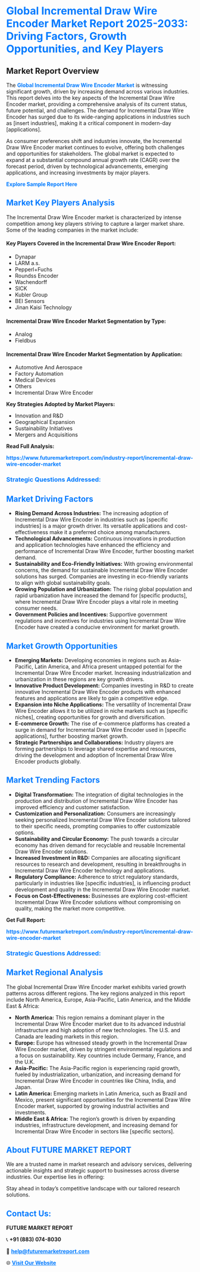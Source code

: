 <h1 style="color: #007BFF;">Global Incremental Draw Wire Encoder Market Report 2025-2033: Driving Factors, Growth Opportunities, and Key Players</h1>

<section id="overview">
<h2>Market Report Overview</h2>
<p>The <a href="https://www.futuremarketreport.com/industry-report/incremental-draw-wire-encoder-market" style="color: #007BFF; text-decoration: none;"><strong>Global Incremental Draw Wire Encoder Market</strong></a> is witnessing significant growth, driven by increasing demand across various industries. This report delves into the key aspects of the Incremental Draw Wire Encoder market, providing a comprehensive analysis of its current status, future potential, and challenges. The demand for Incremental Draw Wire Encoder has surged due to its wide-ranging applications in industries such as [insert industries], making it a critical component in modern-day [applications].</p>
<p>As consumer preferences shift and industries innovate, the Incremental Draw Wire Encoder market continues to evolve, offering both challenges and opportunities for stakeholders. The global market is expected to expand at a substantial compound annual growth rate (CAGR) over the forecast period, driven by technological advancements, emerging applications, and increasing investments by major players.</p>
</section>

<section id="overview">
<p><a href="https://www.futuremarketreport.com/request-sample/reportId=128157" style="color: #007BFF; text-decoration: none;"><strong>Explore Sample Report Here</strong></a></p>
</section>

<section id="key-players">
<h2 style="color: #007BFF;">Market Key Players Analysis</h2>
<p>The Incremental Draw Wire Encoder market is characterized by intense competition among key players striving to capture a larger market share. Some of the leading companies in the market include:</p>
<h4>Key Players Covered in the Incremental Draw Wire Encoder Report:</h4>
<ul><li>Dynapar</li><li>LARM a.s.</li><li>Pepperl+Fuchs</li><li>Roundss Encoder</li><li>Wachendorff</li><li>SICK</li><li>Kubler Group</li><li>BEI Sensors</li><li>Jinan Kaisi Technology</li></ul>
<h4>Incremental Draw Wire Encoder Market Segmentation by Type:</h4>
<ul><li>Analog</li><li>Fieldbus</li></ul>

<h4>Incremental Draw Wire Encoder Market Segmentation by Application:</h4>
<ul><li>Automotive And Aerospace</li><li>Factory Automation</li><li>Medical Devices</li><li>Others</li><li>Incremental Draw Wire Encoder</li></ul>
<p><strong>Key Strategies Adopted by Market Players:</strong></p>
<ul>
<li>Innovation and R&D</li>
<li>Geographical Expansion</li>
<li>Sustainability Initiatives</li>
<li>Mergers and Acquisitions</li>
</ul>
</section>

<section>
<p><strong>Read Full Analysis: </strong></p><a href="https://www.futuremarketreport.com/industry-report/incremental-draw-wire-encoder-market" style="color: #007BFF; text-decoration: none;"><strong>https://www.futuremarketreport.com/industry-report/incremental-draw-wire-encoder-market</strong></a>
<h3 style="color: #007BFF;">Strategic Questions Addressed:</h3>
</section>

<section id="driving-factors">
<h2 style="color: #007BFF;">Market Driving Factors</h2>
<ul>
<li><strong>Rising Demand Across Industries:</strong> The increasing adoption of Incremental Draw Wire Encoder in industries such as [specific industries] is a major growth driver. Its versatile applications and cost-effectiveness make it a preferred choice among manufacturers.</li>
<li><strong>Technological Advancements:</strong> Continuous innovations in production and application technologies have enhanced the efficiency and performance of Incremental Draw Wire Encoder, further boosting market demand.</li>
<li><strong>Sustainability and Eco-Friendly Initiatives:</strong> With growing environmental concerns, the demand for sustainable Incremental Draw Wire Encoder solutions has surged. Companies are investing in eco-friendly variants to align with global sustainability goals.</li>
<li><strong>Growing Population and Urbanization:</strong> The rising global population and rapid urbanization have increased the demand for [specific products], where Incremental Draw Wire Encoder plays a vital role in meeting consumer needs.</li>
<li><strong>Government Policies and Incentives:</strong> Supportive government regulations and incentives for industries using Incremental Draw Wire Encoder have created a conducive environment for market growth.</li>
</ul>
</section>

<section id="growth-opportunities">
<h2 style="color: #007BFF;">Market Growth Opportunities</h2>
<ul>
<li><strong>Emerging Markets:</strong> Developing economies in regions such as Asia-Pacific, Latin America, and Africa present untapped potential for the Incremental Draw Wire Encoder market. Increasing industrialization and urbanization in these regions are key growth drivers.</li>
<li><strong>Innovative Product Development:</strong> Companies investing in R&D to create innovative Incremental Draw Wire Encoder products with enhanced features and applications are likely to gain a competitive edge.</li>
<li><strong>Expansion into Niche Applications:</strong> The versatility of Incremental Draw Wire Encoder allows it to be utilized in niche markets such as [specific niches], creating opportunities for growth and diversification.</li>
<li><strong>E-commerce Growth:</strong> The rise of e-commerce platforms has created a surge in demand for Incremental Draw Wire Encoder used in [specific applications], further boosting market growth.</li>
<li><strong>Strategic Partnerships and Collaborations:</strong> Industry players are forming partnerships to leverage shared expertise and resources, driving the development and adoption of Incremental Draw Wire Encoder products globally.</li>
</ul>
</section>

<section id="trending-factors">
<h2 style="color: #007BFF;">Market Trending Factors</h2>
<ul>
<li><strong>Digital Transformation:</strong> The integration of digital technologies in the production and distribution of Incremental Draw Wire Encoder has improved efficiency and customer satisfaction.</li>
<li><strong>Customization and Personalization:</strong> Consumers are increasingly seeking personalized Incremental Draw Wire Encoder solutions tailored to their specific needs, prompting companies to offer customizable options.</li>
<li><strong>Sustainability and Circular Economy:</strong> The push towards a circular economy has driven demand for recyclable and reusable Incremental Draw Wire Encoder solutions.</li>
<li><strong>Increased Investment in R&D:</strong> Companies are allocating significant resources to research and development, resulting in breakthroughs in Incremental Draw Wire Encoder technology and applications.</li>
<li><strong>Regulatory Compliance:</strong> Adherence to strict regulatory standards, particularly in industries like [specific industries], is influencing product development and quality in the Incremental Draw Wire Encoder market.</li>
<li><strong>Focus on Cost-Effectiveness:</strong> Businesses are exploring cost-efficient Incremental Draw Wire Encoder solutions without compromising on quality, making the market more competitive.</li>
</ul>
</section>

<section>
<p><strong>Get Full Report: </strong></p><a href="https://www.futuremarketreport.com/industry-report/incremental-draw-wire-encoder-market" style="color: #007BFF; text-decoration: none;"><strong>https://www.futuremarketreport.com/industry-report/incremental-draw-wire-encoder-market</strong></a>
<h3 style="color: #007BFF;">Strategic Questions Addressed:</h3>
</section>


<section id="regional-analysis">
<h2 style="color: #007BFF;">Market Regional Analysis</h2>
<p>The global Incremental Draw Wire Encoder market exhibits varied growth patterns across different regions. The key regions analyzed in this report include North America, Europe, Asia-Pacific, Latin America, and the Middle East & Africa:</p>
<ul>
<li><strong>North America:</strong> This region remains a dominant player in the Incremental Draw Wire Encoder market due to its advanced industrial infrastructure and high adoption of new technologies. The U.S. and Canada are leading markets in this region.</li>
<li><strong>Europe:</strong> Europe has witnessed steady growth in the Incremental Draw Wire Encoder market, driven by stringent environmental regulations and a focus on sustainability. Key countries include Germany, France, and the U.K.</li>
<li><strong>Asia-Pacific:</strong> The Asia-Pacific region is experiencing rapid growth, fueled by industrialization, urbanization, and increasing demand for Incremental Draw Wire Encoder in countries like China, India, and Japan.</li>
<li><strong>Latin America:</strong> Emerging markets in Latin America, such as Brazil and Mexico, present significant opportunities for the Incremental Draw Wire Encoder market, supported by growing industrial activities and investments.</li>
<li><strong>Middle East & Africa:</strong> The region’s growth is driven by expanding industries, infrastructure development, and increasing demand for Incremental Draw Wire Encoder in sectors like [specific sectors].</li>
</ul>
</section>

<footer>
<h2 style="color: #007BFF;">About FUTURE MARKET REPORT</h2>
<p>We are a trusted name in market research and advisory services, delivering actionable insights and strategic support to businesses across diverse industries. Our expertise lies in offering:</p>

<p>Stay ahead in today’s competitive landscape with our tailored research solutions.</p>

<h2 style="color: #007BFF;">Contact Us:</h2>
<p><strong>FUTURE MARKET REPORT</strong></p>
<p>📞 <strong>+91 (883) 074-8030</strong></p>
<p>📧 <strong><a href="mailto:help@futuremarketreport.com" style="color: #007BFF;">help@futuremarketreport.com</a></strong></p>
<p>🌐 <strong><a href="https://www.futuremarketreport.com/" style="color: #007BFF;">Visit Our Website</a></strong></p>
</footer>